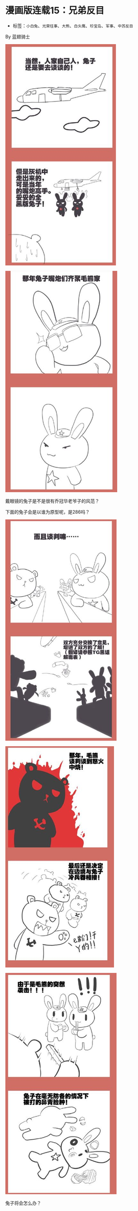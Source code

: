 # 漫画版连载15：兄弟反目

* 标签：`小白兔`、`光荣往事`、`大熊`、`白头鹰`、`珍宝岛`、`军事`、`中苏反目`

By 蓝翅骑士

![comic_strip_15_1](../../assets/img/comic_strip_15_1.jpg)

![comic_strip_15_2](../../assets/img/comic_strip_15_2.jpg)

戴眼镜的兔子是不是很有乔冠华老爷子的风范？

下面的兔子会是以谁为原型呢，是286吗？

![comic_strip_15_3](../../assets/img/comic_strip_15_3.jpg)

![comic_strip_15_4](../../assets/img/comic_strip_15_4.jpg)

![comic_strip_15_5](../../assets/img/comic_strip_15_5.jpg)

兔子将会怎么办？
